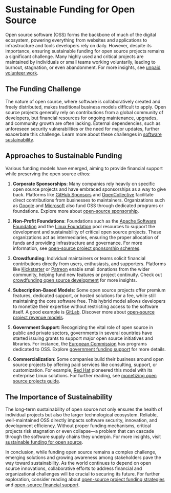 # Sustainable Funding for Open Source

Open source software (OSS) forms the backbone of much of the digital ecosystem, powering everything from websites and applications to infrastructure and tools developers rely on daily. However, despite its importance, ensuring sustainable funding for open source projects remains a significant challenge. Many highly used and critical projects are maintained by individuals or small teams working voluntarily, leading to burnout, stagnation, or even abandonment. For more insights, see [unpaid volunteer work](https://www.license-token.com/wiki/unpaid-volunteer-work).

## The Funding Challenge

The nature of open source, where software is collaboratively created and freely distributed, makes traditional business models difficult to apply. Open source projects generally rely on contributions from a global community of developers, but financial resources for ongoing maintenance, upgrades, and community growth are often lacking. External dependencies, such as unforeseen security vulnerabilities or the need for major updates, further exacerbate this challenge. Learn more about these challenges in [software sustainability](https://www.license-token.com/wiki/software-sustainability).

## Approaches to Sustainable Funding

Various funding models have emerged, aiming to provide financial support while preserving the open source ethos:

1. **Corporate Sponsorships**: Many companies rely heavily on specific open source projects and have embraced sponsorships as a way to give back. Platforms like [GitHub Sponsors](https://github.com/sponsors) and [OpenCollective](https://opencollective.com/) facilitate direct contributions from businesses to maintainers. Organizations such as [Google](https://opensource.google/) and [Microsoft](https://opensource.microsoft.com/) also fund OSS through dedicated programs or foundations. Explore more about [open-source sponsorship](https://www.license-token.com/wiki/open-source-sponsorship).

2. **Non-Profit Foundations**: Foundations such as the [Apache Software Foundation](https://apache.org/) and the [Linux Foundation](https://www.linuxfoundation.org/) pool resources to support the development and sustainability of critical open source projects. These organizations act as intermediaries, ensuring the proper allocation of funds and providing infrastructure and governance. For more information, see [open-source project sponsorship schemes](https://www.license-token.com/wiki/open-source-project-sponsorship-schemes).

3. **Crowdfunding**: Individual maintainers or teams solicit financial contributions directly from users, enthusiasts, and supporters. Platforms like [Kickstarter](https://www.kickstarter.com/) or [Patreon](https://www.patreon.com/) enable small donations from the wider community, helping fund new features or project continuity. Check out [crowdfunding open source development](https://www.license-token.com/wiki/crowdfunding-open-source-development) for more insights.

4. **Subscription-Based Models**: Some open source projects offer premium features, dedicated support, or hosted solutions for a fee, while still maintaining the core software free. This hybrid model allows developers to monetize their expertise without restricting access to the software itself. A good example is [GitLab](https://about.gitlab.com/pricing/). Discover more about [open-source project revenue models](https://www.license-token.com/wiki/open-source-project-revenue-models).

5. **Government Support**: Recognizing the vital role of open source in public and private sectors, governments in several countries have started issuing grants to support major open source initiatives and libraries. For instance, the [European Commission](https://ec.europa.eu/digital-strategy/open-source_en) has programs dedicated to OSS. Explore [government funding support](https://www.license-token.com/wiki/government-funding-support) for more details.

6. **Commercialization**: Some companies build their business around open source projects by offering paid services like consulting, support, or customization. For example, [Red Hat](https://www.redhat.com/) pioneered this model with its enterprise Linux solutions. For further reading, see [monetizing open source projects guide](https://www.license-token.com/wiki/monetizing-open-source-projects-guide).

## The Importance of Sustainability

The long-term sustainability of open source not only ensures the health of individual projects but also the larger technological ecosystem. Reliable, well-maintained OSS directly impacts software security, innovation, and development efficiency. Without proper funding mechanisms, critical projects risk stagnation or even collapse—a problem that can cascade through the software supply chains they underpin. For more insights, visit [sustainable funding for open source](https://www.license-token.com/wiki/sustainable-funding-for-open-source).

In conclusion, while funding open source remains a complex challenge, emerging solutions and growing awareness among stakeholders pave the way toward sustainability. As the world continues to depend on open source innovations, collaborative efforts to address financial and organizational challenges will be crucial to securing its future. For further exploration, consider reading about [open-source project funding strategies](https://www.license-token.com/wiki/open-source-project-funding-strategies) and [open-source financial support](https://www.license-token.com/wiki/open-source-financial-support).